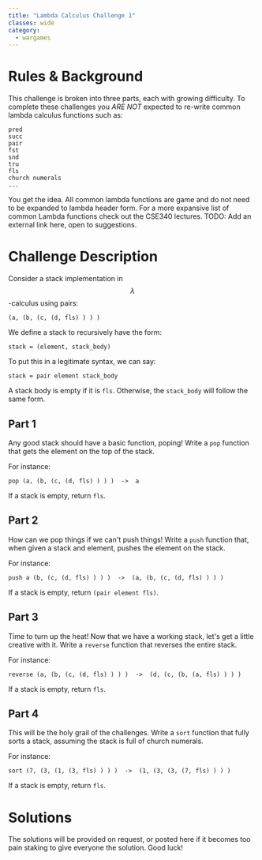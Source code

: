 ```yaml
---
title: "Lambda Calculus Challenge 1"
classes: wide 
category:
  - wargames
---
```


# Rules & Background 
This challenge is broken into three parts, each with growing difficulty. To
complete these challenges you *ARE NOT* expected to re-write common lambda
calculus functions such as:
```
pred
succ
pair
fst
snd
tru
fls
church numerals 
...
```
You get the idea. All common lambda functions are game and do not need to be
expanded to lambda header form. For a more expansive list of common Lambda
functions check out the CSE340 lectures. TODO: Add an external link here, open
to suggestions.

# Challenge Description
Consider a stack implementation in $$ \lambda $$-calculus using pairs:
```
(a, (b, (c, (d, fls) ) ) )  
```
We define a stack to recursively have the form:
```
stack = (element, stack_body)
```
To put this in a legitimate syntax, we can say:
```
stack = pair element stack_body
```

A stack body is empty if it is `fls`. Otherwise, the `stack_body` will follow
the same form. 


## Part 1
Any good stack should have a basic function, poping! Write a `pop` function that
gets the element on the top of the stack. 

For instance:
```
pop (a, (b, (c, (d, fls) ) ) )	->	a
``` 

If a stack is empty, return `fls`. 


## Part 2 
How can we pop things if we can't push things! Write a `push` function that,
when given a stack and element, pushes the element on the stack. 

For instance:
```
push a (b, (c, (d, fls) ) ) )  ->  (a, (b, (c, (d, fls) ) ) ) 
``` 

If a stack is empty, return `(pair element fls)`.


## Part 3
Time to turn up the heat! Now that we have a working stack, let's get a little
creative with it. Write a `reverse` function that reverses the entire stack.

For instance:
```
reverse (a, (b, (c, (d, fls) ) ) )	->	(d, (c, (b, (a, fls) ) ) )
```

If a stack is empty, return `fls`. 

 
## Part 4
This will be the holy grail of the challenges. Write a `sort` function that
fully sorts a stack, assuming the stack is full of church numerals. 

For instance:
```
sort (7, (3, (1, (3, fls) ) ) )	 ->	 (1, (3, (3, (7, fls) ) ) )
```

If a stack is empty, return `fls`. 


# Solutions
The solutions will be provided on request, or posted here if it becomes too pain
staking to give everyone the solution. Good luck!

